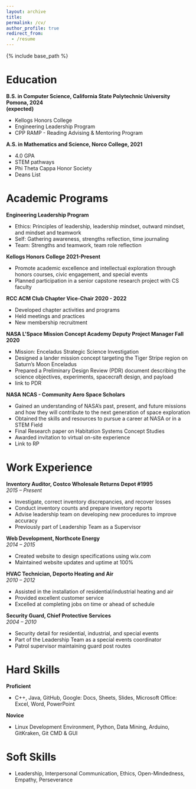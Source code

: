 ```yaml
---
layout: archive
title: 
permalink: /cv/
author_profile: true
redirect_from:
  - /resume
---
```


{% include base_path %}

# Education
**B.S. in Computer Science, California State Polytechnic University Pomona, 2024**  
**(expected)**
  * Kellogs Honors College 
  * Engineering Leadership Program
  * CPP RAMP - Reading Advising & Mentoring Program

**A.S. in Mathematics and Science, Norco College, 2021**
  * 4.0 GPA
  * STEM pathways 
  * Phi Theta Cappa Honor Society
  * Deans List


# Academic Programs
<!-- **Tentative CS Club CPP** -->
**Engineering Leadership Program**
  * Ethics:  Principles of leadership, leadership mindset, outward mindset, and mindset and teamwork
  * Self:  Gathering awareness, strengths reflection, time journaling
  * Team:  Strengths and teamwork, team role reflection 

**Kellogs Honors College 2021-Present**
  * Promote academic excellence and intellectual exploration through honors courses, civic engagement, and special events
  *  Planned participation in a senior capstone research project with CS faculty 

**RCC ACM Club Chapter Vice-Chair 2020 - 2022**
  * Developed chapter activities and programs
  * Held meetings and practices
  * New membership recruitment

**NASA L'Space Mission Concept Academy Deputy Project Manager Fall 2020**
  * Mission: Enceladus Strategic Science Investigation
  * Designed a lander mission concept targeting the Tiger Stripe region on Saturn’s Moon Enceladus
  * Prepared a Preliminary Design Review (PDR) document describing the science objectives, experiments, spacecraft design, and payload
  * link to PDR

**NASA NCAS - Community Aero Space Scholars**
  * Gained an understanding of NASA’s past, present, and future missions and how they will 
contribute to the next generation of space exploration
  * Obtained the skills and resources to pursue a career at NASA or in a STEM Field
  * Final Research paper on Habitation Systems Concept Studies
  * Awarded invitation to virtual on-site experience 
  * Link to RP

# Work Experience

**Inventory Auditor, Costco Wholesale Returns Depot #1995**  
*2015 – Present*
  * Investigate, correct inventory discrepancies, and recover losses
  * Conduct inventory counts and prepare inventory reports
  * Advise leadership team on developing new procedures to improve accuracy
  * Previously part of Leadership Team as a Supervisor 

**Web Development, Northcote Energy**  
*2014 – 2015*
  * Created website to design specifications using wix.com
  * Maintained website updates and uptime at 100%

**HVAC Technician, Deporto Heating and Air**  
*2010 – 2012*
  * Assisted in the installation of residential/industrial heating and air 
  * Provided excellent customer service 
  * Excelled at completing jobs on time or ahead of schedule

**Security Guard, Chief Protective Services**  
*2004 – 2010*
  * Security detail for residential, industrial, and special events
  * Part of the Leadership Team as a special events coordinator
  * Patrol supervisor maintaining guard post routes

# Hard Skills

**Proficient**  
  * C++, Java, GitHub, Google: Docs, Sheets, Slides, Microsoft Office: Excel, Word, PowerPoint

**Novice**  
  * Linux Development Environment, Python, Data Mining, Arduino, GitKraken, Git CMD & GUI

# Soft Skills
  * Leadership, Interpersonal Communication, Ethics, Open-Mindedness, Empathy, Perseverance

<!-- Publications

  <ul>{% for post in site.publications %}
    {% include archive-single-cv.html %}
  {% endfor %}</ul> -->
  
<!-- Talks

  <ul>{% for post in site.talks %}
    {% include archive-single-talk-cv.html %}
  {% endfor %}</ul> -->
  
<!-- Teaching

  <ul>{% for post in site.teaching %}
    {% include archive-single-cv.html %}
  {% endfor %}</ul> -->
  
<!-- Service and leadership

* Currently signed in to 43 different slack teams -->
